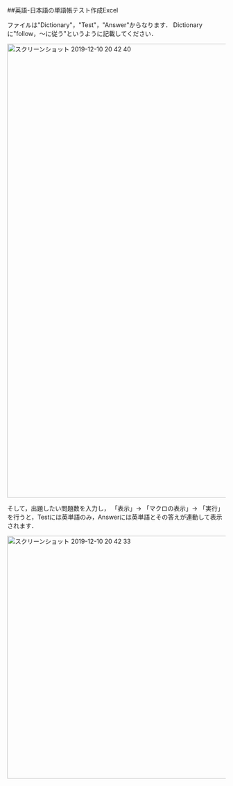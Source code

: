 ##英語-日本語の単語帳テスト作成Excel

ファイルは"Dictionary"，"Test"，"Answer"からなります．
Dictionaryに"follow，〜に従う"というように記載してください．

<img width="1047" alt="スクリーンショット 2019-12-10 20 42 40" src="https://user-images.githubusercontent.com/41103314/70526869-e3898280-1b8d-11ea-80e6-bca3f8880f27.png">

そして，出題したい問題数を入力し，
「表示」→ 「マクロの表示」→ 「実行」
を行うと，Testには英単語のみ，Answerには英単語とその答えが連動して表示されます．

<img width="560" alt="スクリーンショット 2019-12-10 20 42 33" src="https://user-images.githubusercontent.com/41103314/70526970-20ee1000-1b8e-11ea-8625-57239ebb2247.png">
